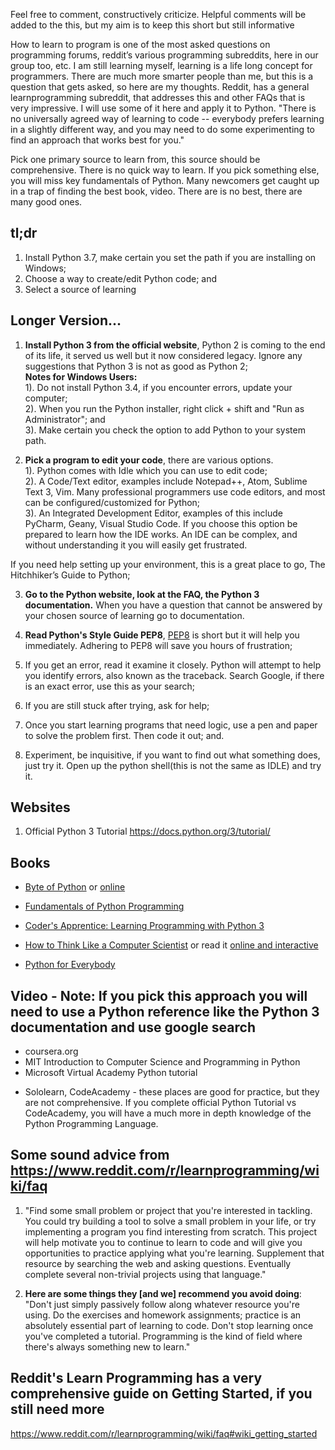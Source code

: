 Feel free to comment, constructively criticize. Helpful comments will be added to the this, but my aim is to keep this short but still informative  

How to learn to program is one of the most asked questions on programming forums, reddit’s various programming subreddits, here in our group too, etc. I am still learning myself, learning is a life long concept for programmers. There are much more smarter people than me, but this is a question that gets asked, so here are my thoughts. Reddit, has a general learnprogramming subreddit, that addresses this and other FAQs that is very impressive. I will use some of it here and apply it to Python.
"There is no universally agreed way of learning to code -- everybody prefers learning in a slightly different way, and you may need to do some experimenting to find an approach that works best for you."

Pick one primary source to learn from, this source should be comprehensive. There is no quick way to learn. If you pick something else, you will miss key fundamentals of Python. Many newcomers get caught up in a trap of finding the best book, video. There are is no best, there are many good ones.  

## tl;dr
1. Install Python 3.7, make certain you set the path if you are installing on Windows;
2. Choose a way to create/edit Python code; and
3. Select a source of learning

## Longer Version... 
1. **Install Python 3 from the official website**, Python 2 is coming to the end of its life, it served us well but it now considered legacy. Ignore any suggestions that Python 3 is not as good as Python 2;  
**Notes for Windows Users:**  
  1). Do not install Python 3.4, if you encounter errors, update your computer;  
  2). When you run the Python installer, right click + shift and "Run as Administrator"; and  
  3). Make certain you check the option to add Python to your system path.  

2. **Pick a program to edit your code**, there are various options.   
  1). Python comes with Idle which you can use to edit code;  
  2). A Code/Text editor, examples include Notepad++, Atom, Sublime Text 3, Vim. Many professional programmers use code editors, and most can be configured/customized for Python;  
  3). An Integrated Development Editor, examples of this include PyCharm, Geany, Visual Studio Code. If you choose this option be prepared to learn how the IDE works. An IDE can be complex, and without understanding it you will easily get frustrated.  
  
  If you need help setting up your environment, this is a great place to go, The Hitchhiker’s Guide to Python;  

3. **Go to the Python website, look at the FAQ, the Python 3 documentation.** When you have a question that cannot be answered by your chosen source of learning go to documentation.  

4. **Read Python's Style Guide PEP8**, [PEP8](http://pep8.org/) is short but it will help you immediately. Adhering to PEP8 will save you hours of frustration;  

5. If you get an error, read it examine it closely. Python will attempt to help you identify errors, also known as the traceback. Search Google, if there is an exact error, use this as your search;  

6. If you are still stuck after trying, ask for help;  

7. Once you start learning programs that need logic, use a pen and paper to solve the problem first. Then code it out; and. 

8. Experiment, be inquisitive, if you want to find out what something does, just try it. Open up the python shell(this is not the same as IDLE) and try it.

## Websites
1. Official Python 3 Tutorial https://docs.python.org/3/tutorial/


## Books
* [Byte of Python](https://s3.ca-central-1.amazonaws.com/python-programming-group/books/Byte-of-python.pdf) or [online](https://python.swaroopch.com/)

* [Fundamentals of Python Programming](https://s3.ca-central-1.amazonaws.com/python-programming-group/books/Fundamentals+of+Python+Programming.pdf)

* [Coder's Apprentice: Learning Programming with Python 3](https://s3.ca-central-1.amazonaws.com/python-programming-group/books/Coder%E2%80%99s+Apprentice+Learning+Programming+with+Python+3.pdf)

* [How to Think Like a Computer Scientist](https://s3.ca-central-1.amazonaws.com/python-programming-group/books/thinkpython2.pdf) or read it [online and interactive](https://interactivepython.org/courselib/static/thinkcspy/index.html)

* [Python for Everybody](https://s3.ca-central-1.amazonaws.com/python-programming-group/books/Python+for+Everybody.pdf)

## Video - Note: If you pick this approach you will need to use a Python reference like the Python 3 documentation and use google search
- coursera.org   
- MIT Introduction to Computer Science and Programming in Python  
- Microsoft Virtual Academy Python tutorial  
* Sololearn, CodeAcademy - these places are good for practice, but they are not comprehensive. If you complete official Python Tutorial vs CodeAcademy, you will have a much more in depth knowledge of the Python Programming Language.  

## Some sound advice from https://www.reddit.com/r/learnprogramming/wiki/faq
1. "Find some small problem or project that you're interested in tackling. You could try building a tool to solve a small problem in your life, or try implementing a program you find interesting from scratch. This project will help motivate you to continue to learn to code and will give you opportunities to practice applying what you're learning.
Supplement that resource by searching the web and asking questions.
Eventually complete several non-trivial projects using that language."

2. **Here are some things they [and we] recommend you avoid doing**:
"Don't just simply passively follow along whatever resource you're using. Do the exercises and homework assignments; practice is an absolutely essential part of learning to code.
Don't stop learning once you've completed a tutorial. Programming is the kind of field where there's always something new to learn."

## Reddit's Learn Programming has a very comprehensive guide on Getting Started, if you still need more
https://www.reddit.com/r/learnprogramming/wiki/faq#wiki_getting_started
